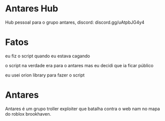 # Antares Hub
Hub pessoal para o grupo antares, discord: discord.gg/uAtpbJG4y4
# Fatos

eu fiz o script quando eu estava cagando

o script na verdade era para o antares mas eu decidi que ia ficar público

eu usei orion library para fazer o script 

# Antares
Antares é um grupo troller exploiter que batalha contra o web nam no mapa do roblox brookhaven.